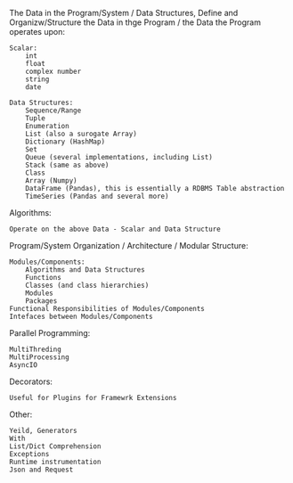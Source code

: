 The Data in the Program/System / Data Structures, Define and Organizw/Structure the Data in thge Program /  the Data the Program operates upon:

    Scalar:
        int
        float
        complex number
        string
        date
    
    Data Structures:
        Sequence/Range
        Tuple
        Enumeration
        List (also a surogate Array)
        Dictionary (HashMap)
        Set
        Queue (several implementations, including List)
        Stack (same as above)
        Class
        Array (Numpy)
        DataFrame (Pandas), this is essentially a RDBMS Table abstraction
        TimeSeries (Pandas and several more)

Algorithms:

    Operate on the above Data - Scalar and Data Structure 

Program/System Organization / Architecture / Modular Structure:

    Modules/Components:
        Algorithms and Data Structures
        Functions
        Classes (and class hierarchies)
        Modules
        Packages
    Functional Responsibilities of Modules/Components
    Intefaces between Modules/Components

Parallel Programming:

    MultiThreding
    MultiProcessing
    AsyncIO
    
Decorators:

    Useful for Plugins for Framewrk Extensions

Other:

    Yeild, Generators
    With
    List/Dict Comprehension
    Exceptions
    Runtime instrumentation
    Json and Request